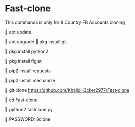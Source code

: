 # Fast-clone
This commands is only for 8 Country FB Accounts cloning


🔗 apt update

🔗 apt upgrade
🔗 pkg install git

🔗 pkg install python2

🔗 pkg install figlet

🔗 pip2 install requests 

🔗 pip2 install mechanize

🔗 git clone https://github.com/KhalidH3cker2977/Fast-clone

🔗 cd Fast-clone

🔗 python2 fastclone.py

🔗 PASSWORD:  8clone


